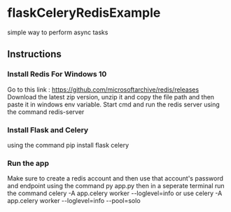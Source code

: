 # flaskCeleryRedisExample
simple way to perform async tasks

## Instructions
### Install Redis For Windows 10 
Go to this link : https://github.com/microsoftarchive/redis/releases
Download the latest zip version, unzip it and copy the file path and then paste it in windows env variable. Start cmd and run the redis server using the command redis-server

### Install Flask and Celery
using the command pip install flask celery


### Run the app
Make sure to create a redis account and then use that account's password and endpoint
using the command py app.py
then in a seperate terminal run the command celery -A app.celery worker --loglevel=info
or use
 celery -A app.celery worker --loglevel=info --pool=solo
